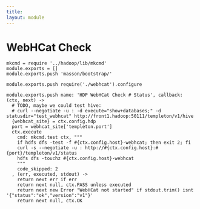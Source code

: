 ```yaml
---
title: 
layout: module
---
```


# WebHCat Check

    mkcmd = require '../hadoop/lib/mkcmd'
    module.exports = []
    module.exports.push 'masson/bootstrap/'

    module.exports.push require('./webhcat').configure

    module.exports.push name: 'HDP WebHCat Check # Status', callback: (ctx, next) ->
      # TODO, maybe we could test hive:
      # curl --negotiate -u : -d execute="show+databases;" -d statusdir="test_webhcat" http://front1.hadoop:50111/templeton/v1/hive
      {webhcat_site} = ctx.config.hdp
      port = webhcat_site['templeton.port']
      ctx.execute
        cmd: mkcmd.test ctx, """
        if hdfs dfs -test -f #{ctx.config.host}-webhcat; then exit 2; fi
        curl -s --negotiate -u : http://#{ctx.config.host}:#{port}/templeton/v1/status
        hdfs dfs -touchz #{ctx.config.host}-webhcat
        """
        code_skipped: 2
      , (err, executed, stdout) ->
        return next err if err
        return next null, ctx.PASS unless executed
        return next new Error "WebHCat not started" if stdout.trim() isnt '{"status":"ok","version":"v1"}'
        return next null, ctx.OK